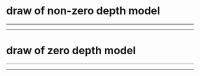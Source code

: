 # draw of non-zero depth model

    

---

    

---

    

# draw of zero depth model

    

---

    

---

    

